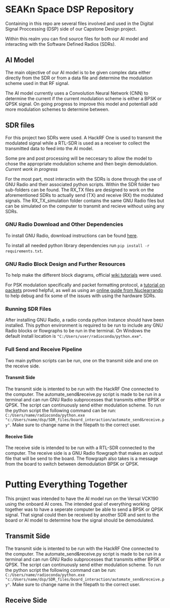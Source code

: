 # SEAKn Space DSP Repository

Containing in this repo are several files involved and used in the Digital Signal Proccessing (DSP) side of our Capstone Design project.

Within this realm you can find source files for both our AI model and interacting with the Software Defined Radios (SDRs).

## AI Model

The main objective of our AI model is to be given complex data either directly from the SDR or from a data file and determine the modulation scheme used in that RF signal. 

The AI model currently uses a Convolution Neural Network (CNN) to determine the current if the current modulation scheme is either a BPSK or QPSK signal. On going progress to improve this model and potentiall add more modulation schemes to determine between.  

## SDR files

For this project two SDRs were used. A HackRF One is used to transmit the modulated signal while a RTL-SDR is used as a receiver to collect the transmitted data to feed into the AI model. 

Some pre and post processing will be neccesary to allow the model to chose the appropriate modulation scheme and then begin demodulation. *Current work in progress*

For the most part, most interactin with the SDRs is done through the use of GNU Radio and their associated python scripts. Within the SDR folder two sub-folders can be found. The RX_TX files are designed to work on the aforementioned SDRs to actually send (TX) and receive (RX) the modulated signals. The RX_TX_simulation folder contains the same GNU Radio files but can be simulated on the computer to transmit and recieve without using any SDRs.

### GNU Radio Download and Other Dependencies

To install GNU Radio, download instructions can be found [here](https://wiki.gnuradio.org/index.php/InstallingGR).

To install all needed python library dependencies run `pip install -r requirements.txt`. 

### GNU Radio Block Design and Further Resources

To help make the different block diagrams, official [wiki tutorials](https://wiki.gnuradio.org/index.php?title=Tutorials) were used. 

For PSK modulation specifically and packet formatting protocol, a [tutorial on packets](https://wiki.gnuradio.org/index.php?title=File_transfer_using_Packet_and_BPSK) proved helpful, as well as using an [online guide from Nuclearrando](https://nuclearrambo.com/wordpress/transferring-a-text-file-over-the-air-with-limesdr-mini/) to help debug and fix some of the issues with using the hardware SDRs.

### Running SDR Files

After installing GNU Radio, a radio conda python instance should have been installed. This python environment is required to be run to include any GNU Radio blocks or flowgraphs to be run in the terminal. On Windows the default install location is `"C:/Users/user/radioconda/python.exe"`.

### Full Send and Receive Pipeline

Two main python scripts can be run, one on the transmit side and one on the receive side. 

#### Transmit Side

The transmit side is intented to be run with the HackRF One connected to the computer. The automate_send&receive.py script is made to be run in a terminal and can run GNU Radio subprocesses that transmits either BPSK or QPSK. The script can continuously send either modulation scheme. To run the python script the following command can be run: `C:/Users/name/radioconda/python.exe "c:/Users/name/dsp/SDR_files/board_interaction/automate_send&receive.py"`. Make sure to change name in the filepath to the correct user.

#### Receive Side

The receive side is intended to be run with a RTL-SDR connected to the computer. The receive side is a GNU Radio flowgraph that makes an output file that will be send to the board. The flowgraph also takes is a message from the board to switch between demodulation BPSK or QPSK.

# Putting Everything Together

This project was intended to have the AI model run on the Versal VCK190 using the onboard AI cores. The intended goal of everything working together was to have a seperate computer be able to send a BPSK or QPSK signal. That signal could then be received by another SDR and sent to the board or AI model to determine how the signal should be demodulated. 

## Transmit Side

The transmit side is intented to be run with the HackRF One connected to the computer. The automate_send&receive.py script is made to be run in a terminal and can run GNU Radio subprocesses that transmits either BPSK or QPSK. The script can continuously send either modulation scheme. To run the python script the following command can be run: `C:/Users/name/radioconda/python.exe "c:/Users/name/dsp/SDR_files/board_interaction/automate_send&receive.py"`. Make sure to change name in the filepath to the correct user.

## Receive Side
